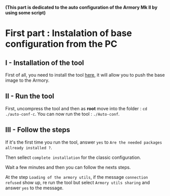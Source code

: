 **(This part is dedicated to the auto configuration of the Armory Mk II by using some script)**

# First part : Instalation of base configuration from the PC

## I - Installation of the tool

First of all, you need to install the tool [here](https://github.com/P4ti3nn3/USB-Armory-Setup/releases/tag/Final-conf), it will allow you to push the base image to the Armory.

## II - Run the tool

First, uncompress the tool and then as **root** move into the folder : `cd ./auto-conf-c`. You can now run the tool : `./Auto-conf`.

## III - Follow the steps

If it's the first time you run the tool, answer `yes` to `Are the needed packages allready installed ?`.

Then sellect `complete installation` for the classic configuration.

Wait a few minutes and then you can follow the nexts steps.

At the step `Loading of the armory utils`, if the message `connection refused` show up, re run the tool but select `Armory utils sharing` and answer `yes` to the message.
